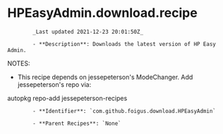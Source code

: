 # HPEasyAdmin.download.recipe

            _Last updated 2021-12-23 20:01:50Z_

            - **Description**: Downloads the latest version of HP Easy Admin.

NOTES:
- This recipe depends on jessepeterson's ModeChanger.  Add jessepeterson's repo via:

autopkg repo-add jessepeterson-recipes

            - **Identifier**: `com.github.foigus.download.HPEasyAdmin`

            - **Parent Recipes**: `None`
